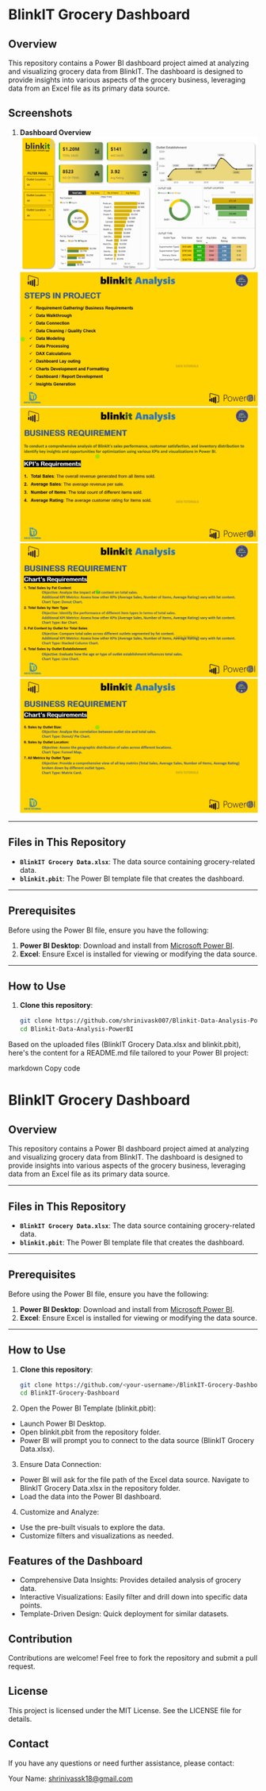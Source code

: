 # BlinkIT Grocery Dashboard

## Overview
This repository contains a Power BI dashboard project aimed at analyzing and visualizing grocery data from BlinkIT. The dashboard is designed to provide insights into various aspects of the grocery business, leveraging data from an Excel file as its primary data source.


## Screenshots
1. **Dashboard Overview**  
   ![Dashboard Overview](screenshots/s0.png)
   ![Sales Analysis](screenshots/s1.png)
   ![Customer Insights](screenshots/s2.png)
   ![Inventory Performance](screenshots/s3.png)
   ![Inventory Performance](screenshots/s4.png)
---

## Files in This Repository
- **`BlinkIT Grocery Data.xlsx`**: The data source containing grocery-related data.
- **`blinkit.pbit`**: The Power BI template file that creates the dashboard.

---

## Prerequisites
Before using the Power BI file, ensure you have the following:
1. **Power BI Desktop**: Download and install from [Microsoft Power BI](https://powerbi.microsoft.com/desktop/).
2. **Excel**: Ensure Excel is installed for viewing or modifying the data source.

---

## How to Use
1. **Clone this repository**:
   ```bash
   git clone https://github.com/shrinivask007/Blinkit-Data-Analysis-PowerBI
   cd Blinkit-Data-Analysis-PowerBI

Based on the uploaded files (BlinkIT Grocery Data.xlsx and blinkit.pbit), here's the content for a README.md file tailored to your Power BI project:

markdown
Copy code
# BlinkIT Grocery Dashboard

## Overview
This repository contains a Power BI dashboard project aimed at analyzing and visualizing grocery data from BlinkIT. The dashboard is designed to provide insights into various aspects of the grocery business, leveraging data from an Excel file as its primary data source.

---

## Files in This Repository
- **`BlinkIT Grocery Data.xlsx`**: The data source containing grocery-related data.
- **`blinkit.pbit`**: The Power BI template file that creates the dashboard.

---

## Prerequisites
Before using the Power BI file, ensure you have the following:
1. **Power BI Desktop**: Download and install from [Microsoft Power BI](https://powerbi.microsoft.com/desktop/).
2. **Excel**: Ensure Excel is installed for viewing or modifying the data source.

---

## How to Use
1. **Clone this repository**:
   ```bash
   git clone https://github.com/<your-username>/BlinkIT-Grocery-Dashboard.git
   cd BlinkIT-Grocery-Dashboard

2. Open the Power BI Template (blinkit.pbit):
- Launch Power BI Desktop.
- Open blinkit.pbit from the repository folder.
- Power BI will prompt you to connect to the data source (BlinkIT Grocery Data.xlsx).

3. Ensure Data Connection:
- Power BI will ask for the file path of the Excel data source. Navigate to BlinkIT Grocery Data.xlsx in the repository folder.
- Load the data into the Power BI dashboard.

4. Customize and Analyze:
- Use the pre-built visuals to explore the data.
- Customize filters and visualizations as needed.

## Features of the Dashboard
- Comprehensive Data Insights: Provides detailed analysis of grocery data.
- Interactive Visualizations: Easily filter and drill down into specific data points.
- Template-Driven Design: Quick deployment for similar datasets.

## Contribution
 Contributions are welcome! Feel free to fork the repository and submit a pull request.

## License
This project is licensed under the MIT License. See the LICENSE file for details.

## Contact
If you have any questions or need further assistance, please contact:

Your Name: shrinivassk18@gmail.com